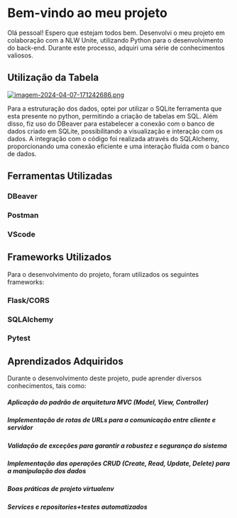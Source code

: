 # Bem-vindo ao meu projeto
Olá pessoal! Espero que estejam todos bem. Desenvolvi o meu projeto em colaboração com a NLW Unite, utilizando Python para o desenvolvimento do back-end. Durante este processo, adquiri uma série de conhecimentos valiosos.

## Utilização da Tabela

[![imagem-2024-04-07-171242686.png](https://i.postimg.cc/Rh8f3R4F/imagem-2024-04-07-171242686.png)](https://postimg.cc/xNvqhLkD)

Para a estruturação dos dados, optei por utilizar o SQLite ferramenta que esta presente no python, permitindo a criação de tabelas em SQL. Além disso, fiz uso do DBeaver para estabelecer a conexão com o banco de dados criado em SQLite, possibilitando a visualização e interação com os dados. A integração com o código foi realizada através do SQLAlchemy, proporcionando uma conexão eficiente e uma interação fluida com o banco de dados.

## Ferramentas Utilizadas

### DBeaver
### Postman
### VScode

## Frameworks Utilizados
Para o desenvolvimento do projeto, foram utilizados os seguintes frameworks:

### Flask/CORS
### SQLAlchemy
### Pytest

## Aprendizados Adquiridos
Durante o desenvolvimento deste projeto, pude aprender diversos conhecimentos, tais como:

##### Aplicação do padrão de arquitetura MVC (Model, View, Controller)
##### Implementação de rotas de URLs para a comunicação entre cliente e servidor
##### Validação de exceções para garantir a robustez e segurança do sistema
##### Implementação das operações CRUD (Create, Read, Update, Delete) para a manipulação dos dados
##### Boas práticas de projeto virtualenv
##### Services e repositories+testes automatizados

